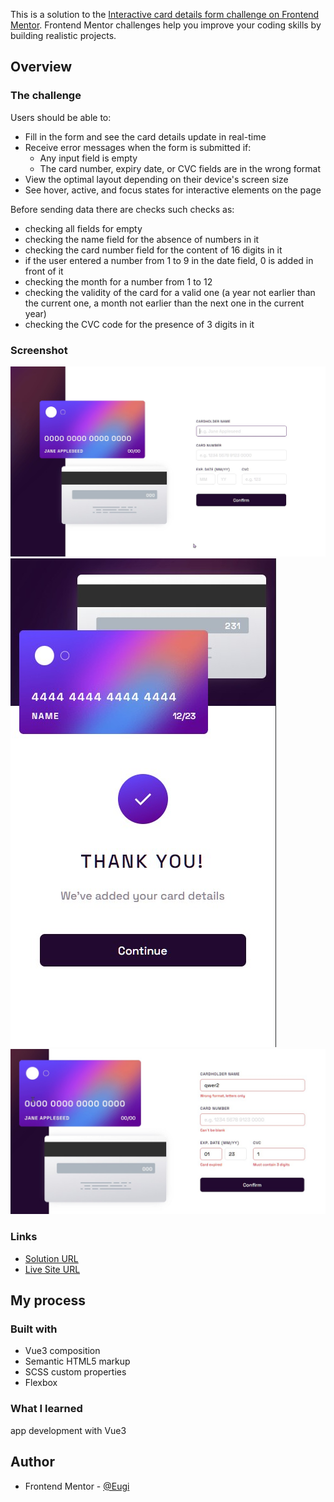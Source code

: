 This is a solution to the [Interactive card details form challenge on Frontend Mentor](https://www.frontendmentor.io/challenges/interactive-card-details-form-XpS8cKZDWw). Frontend Mentor challenges help you improve your coding skills by building realistic projects.

## Overview

### The challenge

Users should be able to:

- Fill in the form and see the card details update in real-time
- Receive error messages when the form is submitted if:
  - Any input field is empty
  - The card number, expiry date, or CVC fields are in the wrong format
- View the optimal layout depending on their device's screen size
- See hover, active, and focus states for interactive elements on the page

Before sending data there are checks such checks as:
- checking all fields for empty
- checking the name field for the absence of numbers in it
- checking the card number field for the content of 16 digits in it
- if the user entered a number from 1 to 9 in the date field, 0 is added in front of it
- checking the month for a number from 1 to 12
- checking the validity of the card for a valid one (a year not earlier than the current one, a month not earlier than the next one in the current year)
- checking the CVC code for the presence of 3 digits in it


### Screenshot

![desktop](screenshots/desktop.jpg)
![mobile complited](screenshots/mobile-complited.jpg)
![active stats](screenshots/active-stats.jpg)

### Links

- [Solution URL](https://github.com/EugiSs/interactive-bank-card/tree/main)
- [Live Site URL](https://eugiss.github.io/interactive-bank-card/)

## My process

### Built with

- Vue3 composition
- Semantic HTML5 markup
- SCSS custom properties
- Flexbox

### What I learned

app development with Vue3

## Author

- Frontend Mentor - [@Eugi](https://www.frontendmentor.io/profile/EugiSs)
